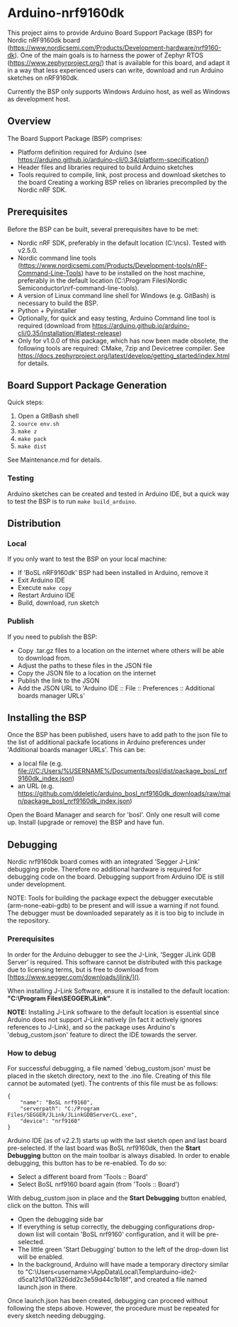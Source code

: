 # Arduino-nrf9160dk

This project aims to provide Arduino Board Support Package (BSP) for Nordic nRF9160dk board (https://www.nordicsemi.com/Products/Development-hardware/nrf9160-dk). One of the main goals is to harness the power of Zephyr RTOS (https://www.zephyrproject.org/) that is available for this board, and adapt it in a way that less experienced users can write, download and run Arduino sketches on nRF9160dk.

Currently the BSP only supports Windows Arduino host, as well as Windows as development host.


## Overview

The Board Support Package (BSP) comprises:
- Platform definition required for Arduino (see https://arduino.github.io/arduino-cli/0.34/platform-specification/)
- Header files and libraries required to build Arduino sketches
- Tools required to compile, link, post process and download sketches to the board
Creating a working BSP relies on libraries precompiled by the Nordic nRF SDK.


## Prerequisites

Before the BSP can be built, several prerequisites have to be met:
- Nordic nRF SDK, preferably in the default location (C:\ncs\). Tested with v2.5.0.
- Nordic command line tools (https://www.nordicsemi.com/Products/Development-tools/nRF-Command-Line-Tools) have to be installed on the host machine, preferably in the default location (C:\Program Files\Nordic Semiconductor\nrf-command-line-tools).
- A version of Linux command line shell for Windows (e.g. GitBash) is necessary to build the BSP.
- Python + Pyinstaller
- Optionally, for quick and easy testing, Arduino Command line tool is required (download from https://arduino.github.io/arduino-cli/0.35/installation/#latest-release)
- Only for v1.0.0  of this package, which has now been made obsolete, the following tools are required: CMake, 7zip and Devicetree compiler. See https://docs.zephyrproject.org/latest/develop/getting_started/index.html for details.


## Board Support Package Generation

Quick steps:

1. Open a GitBash shell
2. `source env.sh`
3. `make z`
4. `make pack`
5. `make dist`

See Maintenance.md for details. 

### Testing

Arduino sketches can be created and tested in Arduino IDE, but a quick way to test the BSP is to run `make build_arduino`.


## Distribution

### Local

If you only want to test the BSP on your local machine:

- If 'BoSL nRF9160dk' BSP had been installed in Arduino, remove it
- Exit Arduino IDE
- Execute `make copy`
- Restart Arduino IDE
- Build, download, run sketch
  
### Publish

If you need to publish the BSP: 

- Copy .tar.gz files to a location on the internet where others will be able to download from.
- Adjust the paths to these files in the JSON file
- Copy the JSON file to a location on the internet
- Publish the link to the JSON
- Add the JSON URL to 'Arduino IDE :: File :: Preferences :: Additional boards manager URLs'


## Installing the BSP

Once the BSP has been published, users have to add path to the json file to the list of additional packafe locations in Arduino preferences under 'Additional boards manager URLs'. This can be:

* a local file (e.g. [file:///C:/Users/%USERNAME%/Documents/bosl/dist/package_bosl_nrf9160dk_index.json]()) 
* an URL (e.g. https://github.com/ddeletic/arduino_bosl_nrf9160dk_downloads/raw/main/package_bosl_nrf9160dk_index.json)

Open the Board Manager and search for 'bosl'. Only one result will come up. Install (upgrade or remove) the BSP and have fun. 


## Debugging

Nordic nrf9160dk board comes with an integrated 'Segger J-Link' debugging probe. Therefore no additional hardware is required for debugging code on the board. Debugging support from Arduino IDE is still under development.

NOTE: Tools for building the package expect the debugger executable (arm-none-eabi-gdb) to be present and will issue a warning if not found. The debugger must be downloaded separately as it is too big to include in the repository.

### Prerequisites

In order for the Arduino debugger to see the J-Link, 'Segger JLink GDB Server' is required. This software cannot be distributed with this package due to licensing terms, but is free to download from [https://www.segger.com/downloads/jlink/]().

When installing J-Link Software, ensure it is installed to the default location: **"C:\Program Files\SEGGER\JLink"**.

**NOTE:** Installing J-Link software to the default location is essential since Arduino does not support J-Link natively (in fact it actively ignores references to J-Link), and so the package uses Arduino's 'debug_custom.json' feature to direct the IDE towards the server. 

### How to debug

For successful debugging, a file named 'debug_custom.json' must be placed in the sketch directory, next to the .ino file. Creating of this file cannot be automated (yet). The contrents of this file must be as follows:
```
{
    "name": "BoSL nrf9160",
    "serverpath": "C:/Program Files/SEGGER/JLink/JLinkGDBServerCL.exe",
    "device": "nrf9160"
}
```

Arduino IDE (as of v2.2.1) starts up with the last sketch open and last board pre-selected. If the last board was BoSL nrf9160dk, then the **Start Debugging** button on the main toolbar is always disabled. In order to enable debugging, this button has to be re-enabled. To do so:

* Select a different board from 'Tools :: Board' 
* Select BoSL nrf9160 board again (from 'Tools :: Board')

With debug_custom.json in place and the **Start Debugging** button enabled, click on the button. This will 

* Open the debugging side bar
* If everything is setup correctly, the debugging configurations drop-down list will contain 'BoSL nrf9160' configuration, and it will be pre-selected. 
* The little green 'Start Debugging' button to the left of the drop-down list will be enabled.
* In the background, Arduino will have made a temporary directory similar to "C:\Users\<username>\AppData\Local\Temp\arduino-ide2-d5ca121d10a1326dd2c3e59d44c1b18f", and created a file named launch.json in there.

Once launch.json has been created, debugging can proceed without following the steps above. However, the procedure must be repeated for every sketch needing debugging. 

